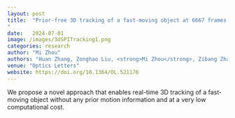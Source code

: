 ```yaml
---
layout: post
title:  "Prior-free 3D tracking of a fast-moving object at 6667 frames per second with single-pixel detectors
"
date:   2024-07-01 
image: /images/3dSPITracking1.png
categories: research
author: "Mi Zhou"
authors: "Huan Zhang, Zonghao Liu, <strong>Mi Zhou</strong>, Zibang Zhang, Muku Chen, Zihan Geng"
venue: "Optics Letters"
website: https://doi.org/10.1364/OL.521176
---
```

 We propose a novel approach that enables real-time 3D tracking of a fast-moving object without any prior motion information and at a very low computational cost.


